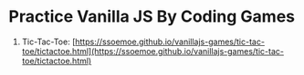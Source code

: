 # Practice Vanilla JS By Coding Games
1. Tic-Tac-Toe: [https://ssoemoe.github.io/vanillajs-games/tic-tac-toe/tictactoe.html](https://ssoemoe.github.io/vanillajs-games/tic-tac-toe/tictactoe.html)